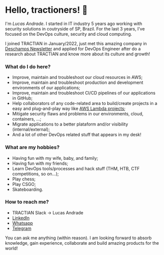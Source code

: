 # Hello, tractioners! 👋

I'm _Lucas Andrade_. I started in IT industry 5 years ago working with security solutions in coutryside of SP, Brazil. For the last 3 years, I've focused on the DevOps culture, security and cloud computing.

I joined TRACTIAN in January/2022, just met this amazing company in [Deschamps Newsletter](https://filipedeschamps.com.br/newsletter) and applied for DevOps Engineer after do a research about TRACTIAN and know more about its culture and growth!

### What do I do here?

- Improve, maintain and troubleshoot our cloud resources in AWS;
- Improve, maintain and troubleshoot production and development environments of our applications;
- Improve, maintain and troubleshoot CI/CD pipelines of our applications in GitHub;
- Help collaborators of any code-related area to build/create projects in a easy and plug-and-play way like [AWS Lambda projects](https://github.com/tractian?q=lambda&type=all&language=&sort=);
- Mitigate security flaws and problems in our environments, cloud, containers, ...;
- Migrate applications to a better plataform and/or visibility (internal/external);
- And a lot of other DevOps related stuff that appears in my desk!

### What are my hobbies?

- Having fun with my wife, baby, and family;
- Having fun with my friends;
- Learn DevOps tools/processes and hack stuff (THM, HTB, CTF competitions, so on...);
- Play chess;
- Play CSGO;
- Skateboarding.

### How to reach me?
- TRACTIAN Slack -> Lucas Andrade
- [LinkedIn](https://www.linkedin.com/in/slucasandrade/) 
- [Whatsapp](https://wa.me/5519999552455)
- [Telegram](https://web.telegram.org/k/#@nstepsforward)

You can ask me anything (within reason). I am looking forward to absorb knowledge, gain experience, collaborate and build amazing products for the world!

